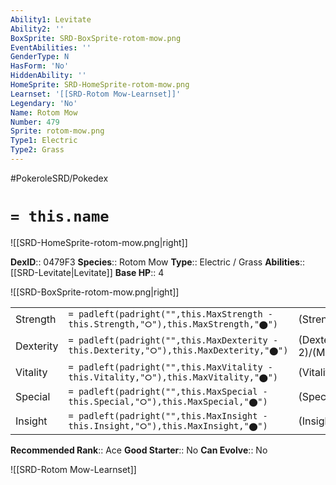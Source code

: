 ```yaml
---
Ability1: Levitate
Ability2: ''
BoxSprite: SRD-BoxSprite-rotom-mow.png
EventAbilities: ''
GenderType: N
HasForm: 'No'
HiddenAbility: ''
HomeSprite: SRD-HomeSprite-rotom-mow.png
Learnset: '[[SRD-Rotom Mow-Learnset]]'
Legendary: 'No'
Name: Rotom Mow
Number: 479
Sprite: rotom-mow.png
Type1: Electric
Type2: Grass
---
```


#PokeroleSRD/Pokedex

# `= this.name`

![[SRD-HomeSprite-rotom-mow.png|right]]

**DexID**:: 0479F3
**Species**:: Rotom Mow
**Type**:: Electric / Grass
**Abilities**:: [[SRD-Levitate|Levitate]]
**Base HP**:: 4

![[SRD-BoxSprite-rotom-mow.png|right]]

|           |                                                                                        |                                          |
| --------- | -------------------------------------------------------------------------------------- | ---------------------------------------- |
| Strength  | `= padleft(padright("",this.MaxStrength - this.Strength,"⭘"),this.MaxStrength,"⬤")`    | (Strength::2)/(MaxStrength::4)   |
| Dexterity | `= padleft(padright("",this.MaxDexterity - this.Dexterity,"⭘"),this.MaxDexterity,"⬤")` | (Dexterity:: 2)/(MaxDexterity::5) |
| Vitality  | `= padleft(padright("",this.MaxVitality - this.Vitality,"⭘"),this.MaxVitality,"⬤")`    | (Vitality::3)/(MaxVitality::6)   |
| Special   | `= padleft(padright("",this.MaxSpecial - this.Special,"⭘"),this.MaxSpecial,"⬤")`       | (Special::3)/(MaxSpecial::6)     |
| Insight   | `= padleft(padright("",this.MaxInsight - this.Insight,"⭘"),this.MaxInsight,"⬤")`       | (Insight::3)/(MaxInsight::6)     |

**Recommended Rank**:: Ace
**Good Starter**:: No
**Can Evolve**:: No

![[SRD-Rotom Mow-Learnset]]